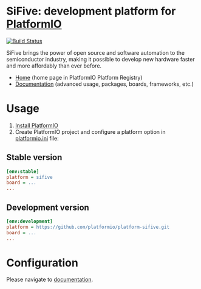 # SiFive: development platform for [PlatformIO](http://platformio.org)

[![Build Status](https://github.com/platformio/platform-sifive/workflows/Examples/badge.svg)](https://github.com/platformio/platform-sifive/actions)

SiFive brings the power of open source and software automation to the semiconductor industry, making it possible to develop new hardware faster and more affordably than ever before.

* [Home](http://platformio.org/platforms/sifive) (home page in PlatformIO Platform Registry)
* [Documentation](http://docs.platformio.org/page/platforms/sifive.html) (advanced usage, packages, boards, frameworks, etc.)

# Usage

1. [Install PlatformIO](http://platformio.org)
2. Create PlatformIO project and configure a platform option in [platformio.ini](http://docs.platformio.org/page/projectconf.html) file:

## Stable version

```ini
[env:stable]
platform = sifive
board = ...
...
```

## Development version

```ini
[env:development]
platform = https://github.com/platformio/platform-sifive.git
board = ...
...
```

# Configuration

Please navigate to [documentation](http://docs.platformio.org/page/platforms/sifive.html).
